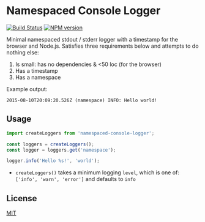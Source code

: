 # Namespaced Console Logger 
[![Build Status](https://secure.travis-ci.org/dowjones/namespaced-console-logger.png)](http://travis-ci.org/dowjones/namespaced-console-logger) [![NPM version](https://badge.fury.io/js/namespaced-console-logger.svg)](http://badge.fury.io/js/namespaced-console-logger)


Minimal namespaced stdout / stderr logger with a timestamp for the browser and Node.js.
Satisfies three requirements below and attempts to do nothing else:

1. Is small: has no dependencies & <50 loc (for the browser)
2. Has a timestamp
3. Has a namespace


Example output:
```
2015-08-10T20:09:20.526Z (namespace) INFO: Hello world!
```


## Usage

```js
import createLoggers from 'namespaced-console-logger';

const loggers = createLoggers();
const logger = loggers.get('namespace');

logger.info('Hello %s!', 'world');
```

- `createLoggers()` takes a minimum logging `level`, which is one of: `['info', 'warn', 'error']` and defaults to `info`


## License

[MIT](/LICENSE)
